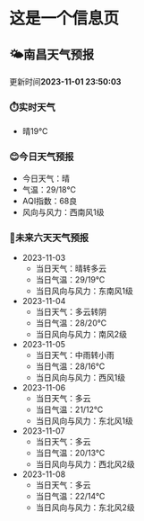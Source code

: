 # 这是一个信息页 
## 🌤️**南昌**天气预报
更新时间**2023-11-01 23:50:03**
### ⏱️实时天气
- 晴19℃
### 😊今日天气预报
- 今日天气：晴
- 气温：29/18℃
- AQI指数：68良
- 风向与风力：西南风1级
### 🤩未来六天天气预报
- 2023-11-03
  - 当日天气：晴转多云
  - 当日气温：29/19℃
  - 当日风向与风力：东南风1级
- 2023-11-04
  - 当日天气：多云转阴
  - 当日气温：28/20℃
  - 当日风向与风力：南风2级
- 2023-11-05
  - 当日天气：中雨转小雨
  - 当日气温：28/16℃
  - 当日风向与风力：西风1级
- 2023-11-06
  - 当日天气：多云
  - 当日气温：21/12℃
  - 当日风向与风力：东北风1级
- 2023-11-07
  - 当日天气：多云
  - 当日气温：20/13℃
  - 当日风向与风力：西北风2级
- 2023-11-08
  - 当日天气：多云
  - 当日气温：22/14℃
  - 当日风向与风力：东北风2级


